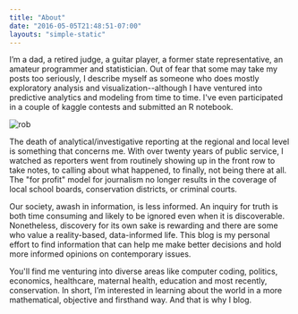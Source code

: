 ```yaml
---
title: "About"
date: "2016-05-05T21:48:51-07:00"
layouts: "simple-static"
---
```


I’m a dad, a retired judge, a guitar player, a former state representative, an amateur programmer and statistician. Out of fear that some may take my posts too seriously, I describe myself as someone who does mostly exploratory analysis and visualization--although I have ventured into predictive analytics and modeling from time to time. I've even participated in a couple of kaggle contests and submitted an R notebook.

![rob](/images/site/rob-park-profile.jpg#profile)

The death of analytical/investigative reporting at the regional and local level is something that concerns me.  With over twenty years of public service, I watched as reporters went from routinely showing up in the front row to take notes, to calling about what happened, to finally, not being there at all.  The "for profit" model for journalism no longer results in the coverage of local school boards, conservation districts, or criminal courts.

Our society, awash in information, is less informed.  An inquiry for truth is both time consuming and likely to be ignored even when it is discoverable.  Nonetheless, discovery for its own sake is rewarding and there are some who value a reality-based, data-informed life.  This blog is my personal effort to find information that can help me make better decisions and hold more informed opinions on contemporary issues.

You'll find me venturing into diverse areas like computer coding, politics, economics, healthcare, maternal health, education and most recently, conservation.  In short, I’m interested in learning about the world in a more mathematical, objective and firsthand way. And that is why I blog.
